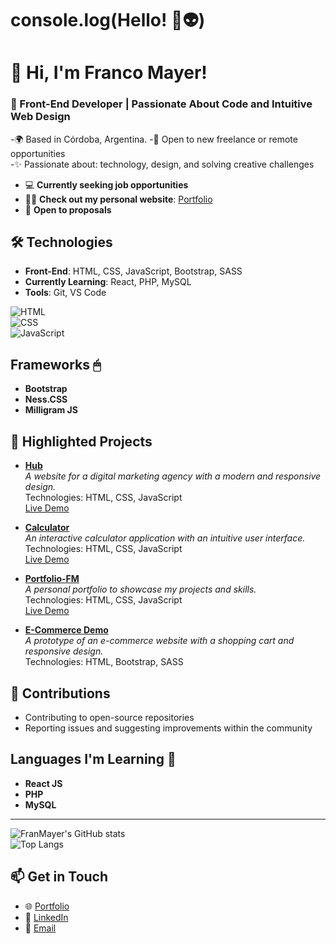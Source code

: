 # console.log(Hello! 🚀👽)

# 👋 Hi, I'm Franco Mayer!  

### 🚀 Front-End Developer | Passionate About Code and Intuitive Web Design  
  

-🌍 Based in Córdoba, Argentina. 
-🎯 Open to new freelance or remote opportunities  
-✨ Passionate about: technology, design, and solving creative challenges  
- 💻 **Currently seeking job opportunities**  
- 👨‍💻 **Check out my personal website**: [Portfolio](https://portfolio-fm.vercel.app)  
- 🙌 **Open to proposals**

## 🛠️ Technologies  
- **Front-End**: HTML, CSS, JavaScript, Bootstrap, SASS  
- **Currently Learning**: React, PHP, MySQL  
- **Tools**: Git, VS Code  

![HTML](https://img.shields.io/badge/-HTML-orange?style=flat-square)  
![CSS](https://img.shields.io/badge/-CSS-blue?style=flat-square)  
![JavaScript](https://img.shields.io/badge/-JavaScript-yellow?style=flat-square)  

## Frameworks 🖱

- **Bootstrap**  
- **Ness.CSS**  
- **Milligram JS**

## 🌟 Highlighted Projects

- **[Hub](https://github.com/FranMayer/hub)**  
  _A website for a digital marketing agency with a modern and responsive design._  
  Technologies: HTML, CSS, JavaScript  
  [Live Demo](https://franmayer.github.io/hub/)

- **[Calculator](https://github.com/FranMayer/calculator)**  
  _An interactive calculator application with an intuitive user interface._  
  Technologies: HTML, CSS, JavaScript  
  [Live Demo](https://franmayer.github.io/calculator/)

- **[Portfolio-FM](https://github.com/FranMayer/Portfolio-FM)**  
  _A personal portfolio to showcase my projects and skills._  
  Technologies: HTML, CSS, JavaScript  
  [Live Demo](https://portfolio-fm.vercel.app/)

- **[E-Commerce Demo](https://github.com/FranMayer/ecommerce-project)**  
  _A prototype of an e-commerce website with a shopping cart and responsive design._  
  Technologies: HTML, Bootstrap, SASS  

    
## 🤝 Contributions  
- Contributing to open-source repositories  
- Reporting issues and suggesting improvements within the community  


## Languages I'm Learning 🌱

- **React JS**  
- **PHP**  
- **MySQL**

---

![FranMayer's GitHub stats](https://github-readme-stats.vercel.app/api?username=FranMayer&show_icons=true&theme=radical)  
![Top Langs](https://github-readme-stats.vercel.app/api/top-langs/?username=FranMayer&layout=compact&theme=radical)  


## 📫 Get in Touch  
- 🌐 [Portfolio](https://portfolio-fm.vercel.app)  
- 💼 [LinkedIn](https://www.linkedin.com/in/franmayer/)  
- 📧 [Email](mailto:francomayer96@outlook.com)  

